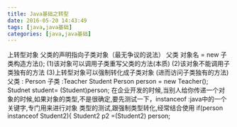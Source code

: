 ```yaml
---
title: Java基础之转型
date: 2016-05-20 14:43:49
tags: [java,java基础]
categories: [java,java基础]
---
```

上转型对象
父类的声明指向子类对象（最无争议的说法）
父类 对象名 = new 子类构造方法();
(1)该对象可以调用子类重写父类的方法(本质)
(2)该对象不能调用子类独有的方法
(3)上转型对象可以强制转化成子类对象 (进而访问子类独有的方法)
父类 :     Person
子类 :Teacher    Student
Person person = new Teacher();
Studnet student= (Student)person;
在企业开发的时候,当别人给你传递一个对象的时候,如果对象的类型,不是很确定,要先测试一下，instanceof :java中的一个关键字,专门用来进行对象 类型的测试,跟强制类型转化,经常结合使用
    if(person instanceof Student2){
      Student2 p2 =(Student2) person;
